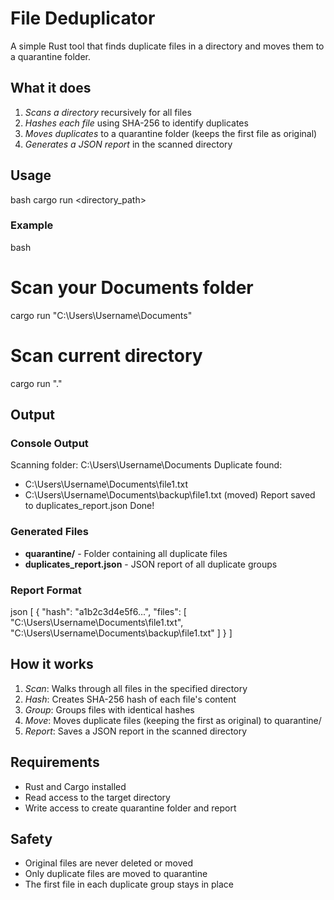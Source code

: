 # File Deduplicator

A simple Rust tool that finds duplicate files in a directory and moves them to a quarantine folder.

## What it does

1. *Scans a directory* recursively for all files
2. *Hashes each file* using SHA-256 to identify duplicates
3. *Moves duplicates* to a quarantine folder (keeps the first file as original)
4. *Generates a JSON report* in the scanned directory

## Usage

bash
cargo run <directory_path>


### Example

bash
# Scan your Documents folder
cargo run "C:\Users\Username\Documents"

# Scan current directory
cargo run "."


## Output

### Console Output

Scanning folder: C:\Users\Username\Documents
 Duplicate found:
 - C:\Users\Username\Documents\file1.txt
 - C:\Users\Username\Documents\backup\file1.txt (moved)
Report saved to duplicates_report.json
Done!


### Generated Files

- **quarantine/** - Folder containing all duplicate files
- **duplicates_report.json** - JSON report of all duplicate groups

### Report Format
json
[
  {
    "hash": "a1b2c3d4e5f6...",
    "files": [
      "C:\\Users\\Username\\Documents\\file1.txt",
      "C:\\Users\\Username\\Documents\\backup\\file1.txt"
    ]
  }
]


## How it works

1. *Scan*: Walks through all files in the specified directory
2. *Hash*: Creates SHA-256 hash of each file's content
3. *Group*: Groups files with identical hashes
4. *Move*: Moves duplicate files (keeping the first as original) to quarantine/
5. *Report*: Saves a JSON report in the scanned directory

## Requirements

- Rust and Cargo installed
- Read access to the target directory
- Write access to create quarantine folder and report

## Safety

- Original files are never deleted or moved
- Only duplicate files are moved to quarantine
- The first file in each duplicate group stays in place

